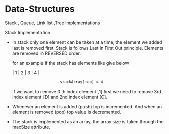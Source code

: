 # Data-Structures
Stack , Queue, Link list ,Tree implementations  

Stack Implementation
  - In stack only one element can be taken at a time, the element we added last is removed first.  Stack is follows Last In First Out principle. Elements are removed in
    REVERSED order.
    
    for an example if the stack has elements like give below
    
     | 1 | 2 | 3 | 4 |
     
                             stackArray[top] = 4
      
      If we want to remove 0 th index element [1] first we need to remove 3rd index element [D] and 2nd index element [C]. 
      
  - Whenever an element is added (push) top is incremented. And when an element is removed (pop) top value is decremented.
  - The stack is implemented as an array, the array size is taken through the maxSize attribute.
      
      
